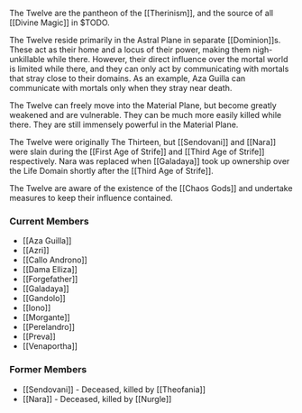 The Twelve are the pantheon of the [[Therinism]], and the source of all [[Divine Magic]] in $TODO.

The Twelve reside primarily in the Astral Plane in separate [[Dominion]]s. These act as their home and a locus of their power, making them nigh-unkillable while there. However, their direct influence over the mortal world is limited while there, and they can only act by communicating with mortals that stray close to their domains. As an example, Aza Guilla can communicate with mortals only when they stray near death.

The Twelve can freely move into the Material Plane, but become greatly weakened and are vulnerable. They can be much more easily killed while there. They are still immensely powerful in the Material Plane.

The Twelve were originally The Thirteen, but [[Sendovani]] and [[Nara]] were slain during the [[First Age of Strife]] and [[Third Age of Strife]] respectively. Nara was replaced when [[Galadaya]] took up ownership over the Life Domain shortly after the [[Third Age of Strife]].

The Twelve are aware of the existence of the [[Chaos Gods]] and undertake measures to keep their influence contained.

### Current Members
- [[Aza Guilla]]
- [[Azri]]
- [[Callo Androno]]
- [[Dama Elliza]]
- [[Forgefather]]
- [[Galadaya]]
- [[Gandolo]]
- [[Iono]]
- [[Morgante]]
- [[Perelandro]]
- [[Preva]]
- [[Venaportha]]

### Former Members
- [[Sendovani]] - Deceased, killed by [[Theofania]]
- [[Nara]] - Deceased, killed by [[Nurgle]]
